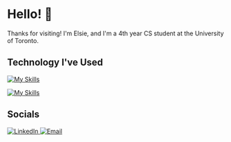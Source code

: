 # Hello! 🤗

Thanks for visiting! I'm Elsie, and I'm a 4th year CS student at the University of Toronto.

## Technology I've Used
[![My Skills](https://skillicons.dev/icons?i=python,java,typescript,c,javascript,cpp&theme=light)](https://skillicons.dev)

[![My Skills](https://skillicons.dev/icons?i=react,django,aws,graphql,nodejs,docker,mongodb&theme=light)](https://skillicons.dev)

## Socials

<a href="https://www.linkedin.com/in/elsie-zhu/" target="_blank">
  <img src="https://img.shields.io/badge/linkedin-%230077B5.svg?style=for-the-badge&logo=linkedin&logoColor=white" alt="LinkedIn"/>
</a>
<a href="mailto:elsiezhu2003@gmail.com" target="_blank">
  <img src="https://img.shields.io/badge/Gmail-D14836?style=for-the-badge&logo=gmail&logoColor=white" alt="Email"/>
</a>
<!--

**elsiezhu/elsiezhu** is a ✨ _special_ ✨ repository because its `README.md` (this file) appears on your GitHub profile.

Here are some ideas to get you started:

- 🔭 I’m currently working on ...
- 🌱 I’m currently learning ...
- 👯 I’m looking to collaborate on ...
- 🤔 I’m looking for help with ...
- 💬 Ask me about ...
- 📫 How to reach me: ...
- 😄 Pronouns: ...
- ⚡ Fun fact: ...
-->
